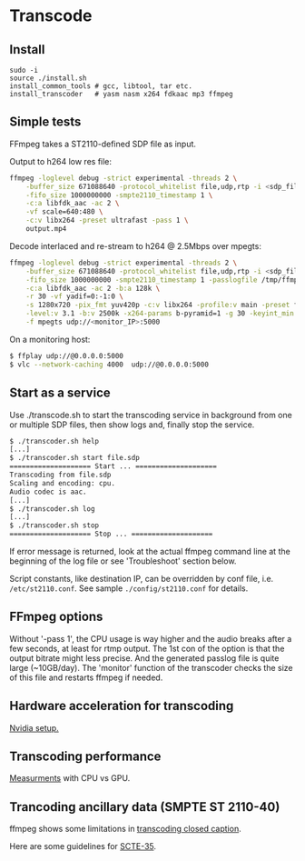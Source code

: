 # Transcode

## Install

```
sudo -i
source ./install.sh
install_common_tools # gcc, libtool, tar etc.
install_transcoder   # yasm nasm x264 fdkaac mp3 ffmpeg
```

## Simple tests

FFmpeg takes a ST2110-defined SDP file as input.

Output to h264 low res file:

```sh
ffmpeg -loglevel debug -strict experimental -threads 2 \
    -buffer_size 671088640 -protocol_whitelist file,udp,rtp -i <sdp_file> \
    -fifo_size 1000000000 -smpte2110_timestamp 1 \
    -c:a libfdk_aac -ac 2 \
    -vf scale=640:480 \
    -c:v libx264 -preset ultrafast -pass 1 \
    output.mp4
```

Decode interlaced and re-stream to h264 @ 2.5Mbps over mpegts:

```sh
ffmpeg -loglevel debug -strict experimental -threads 2 \
    -buffer_size 671088640 -protocol_whitelist file,udp,rtp -i <sdp_file> \
    -fifo_size 1000000000 -smpte2110_timestamp 1 -passlogfile /tmp/ffmpeg2pass \
    -c:a libfdk_aac -ac 2 -b:a 128k \
    -r 30 -vf yadif=0:-1:0 \
    -s 1280x720 -pix_fmt yuv420p -c:v libx264 -profile:v main -preset fast \
    -level:v 3.1 -b:v 2500k -x264-params b-pyramid=1 -g 30 -keyint_min 16 -pass 1 -refs 6 \
    -f mpegts udp://<monitor_IP>:5000
```

On a monitoring host:

```sh
$ ffplay udp://@0.0.0.0:5000
$ vlc --network-caching 4000  udp://@0.0.0.0:5000
```

## Start as a service

Use ./transcode.sh to start the transcoding service in background from
one or multiple SDP files, then show logs and, finally stop the service.

```sh
$ ./transcoder.sh help
[...]
$ ./transcoder.sh start file.sdp
==================== Start ... ====================
Transcoding from file.sdp
Scaling and encoding: cpu.
Audio codec is aac.
[...]
$ ./transcoder.sh log
[...]
$ ./transcoder.sh stop
==================== Stop ... ====================
```

If error message is returned, look at the actual ffmpeg command line at
the beginning of the log file or see 'Troubleshoot' section below.

Script constants, like destination IP, can be overridden by conf file,
i.e. `/etc/st2110.conf`. See sample `./config/st2110.conf` for details.

## FFmpeg options

Without '-pass 1', the CPU usage is way higher and the audio breaks
after a few seconds, at least for rtmp output. The 1st con of the option is
that the output bitrate might less precise. And the generated passlog
file is quite large (~10GB/day). The 'monitor' function of the transcoder
checks the size of this file and restarts ffmpeg if needed.

## Hardware acceleration for transcoding

[Nvidia setup.](../doc/hw_encoding.md)

## Transcoding performance

[Measurments](../doc/transcoder_perf.md) with CPU vs GPU.

## Trancoding ancillary data (SMPTE ST 2110-40)

ffmpeg shows some limitations in [transcoding closed
caption](../doc/closed_captions.md).

Here are some guidelines for [SCTE-35](../doc/scte_104_to_35.md).
